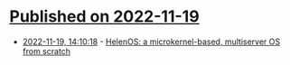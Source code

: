 # [Published on 2022-11-19](index.md)

* [2022-11-19, 14:10:18](https://news.ycombinator.com/item?id=33670177) - [HelenOS: a microkernel-based, multiserver OS from scratch](http://www.helenos.org/)
